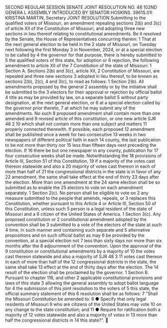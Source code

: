 SECOND REGULAR SESSION
SENATE JOINT RESOLUTION NO. 48
102ND GENERA L ASSEMBLY
INTRODUCED BY SENATOR HOSKINS.
3961S.01I KRISTINA MARTIN, Secretary
JOINT RESOLUTION
Submitting to the qualified voters of Missouri, an amendment repealing sections 2(b) and 3(c) of
article XII of the Constitution of Missouri, and adopting three new sections in lieu
thereof relating to constitutional amendments.
Be it resolved by the Senate, the House of Representatives concurring therein:
1 That at the next general election to be held in the
2 state of Missouri, on Tuesday next following the first Monday
3 in November, 2024, or at a special election to be called by
4 the governor for that purpose, there is hereby submitted to
5 the qualified voters of this state, for adoption or
6 rejection, the following amendment to article XII of the
7 Constitution of the state of Missouri:
1 Section A. Sections 2(b) and 3(c), article XII,
2 Constitution of Missouri, are repealed and three new sections
3 adopted in lieu thereof, to be known as sections 2(b), 2(c),
4 and 3(c), to read as follows:
1 Section 2(b). All amendments proposed by the general
2 assembly or by the initiative shall be submitted to the
3 electors for their approval or rejection by official ballot
4 title as may be provided by law, on a separate ballot
5 without party designation, at the next general election, or
6 at a special election called by the governor prior thereto,
7 at which he may submit any of the amendments. No such
8 proposed amendment shall contain more than one amended and
9 revised article of this constitution, or one new article
SJR 48 2
10 which shall not contain more than one subject and matters
11 properly connected therewith. If possible, each proposed
12 amendment shall be published once a week for two consecutive
13 weeks in two newspapers of different political faith in each
14 county, the last publication to be not more than thirty nor
15 less than fifteen days next preceding the election. If
16 there be but one newspaper in any county, publication for
17 four consecutive weeks shall be made. Notwithstanding the
18 provisions of Article III, Section 51 of this Constitution,
19 if a majority of the votes cast thereon statewide and also a
20 majority of votes cast thereon in each of more than half of
21 the congressional districts in the state is in favor of any
22 amendment, the same shall take effect at the end of thirty
23 days after the election. More than one amendment at the
24 same election shall be so submitted as to enable the
25 electors to vote on each amendment separately.
1 Section 2(c). No person shall be eligible to vote on
2 any measure submitted to the people that amends, repeals, or
3 replaces this Constitution, whether pursuant to this Article
4 or Article III, Section 50 of this Constitution, unless such
5 person is a legal resident of the state of Missouri and a
6 citizen of the United States of America.
1 Section 3(c). Any proposed constitution or
2 constitutional amendment adopted by the convention shall be
3 submitted to a vote of the electors of the state at such
4 time, in such manner and containing such separate and
5 alternative propositions and on such official ballot as may
6 be provided by the convention, at a special election not
7 less than sixty days nor more than six months after the
8 adjournment of the convention. Upon the approval of the
9 constitution or constitutional amendments by a majority of
10 the votes cast thereon statewide and also a majority of
SJR 48 3
11 votes cast thereon in each of more than half of the
12 congressional districts in the state, the same shall take
13 effect at the end of thirty days after the election. The
14 result of the election shall be proclaimed by the governor.
1 Section B. Pursuant to chapter 116, and other
2 applicable constitutional provisions and laws of this state
3 allowing the general assembly to adopt ballot language for
4 the submission of this joint resolution to the voters of
5 this state, the official summary statement of this
6 resolution shall be as follows:
7 "Shall the Missouri Constitution be amended to:
8 ● Specify that only legal residents of Missouri
9 who are citizens of the United States may vote
10 on any change to the state constitution; and
11 ● Require for ratification both a majority of
12 votes statewide and also a majority of votes in
13 more than half the congressional districts in
14 this state?".
